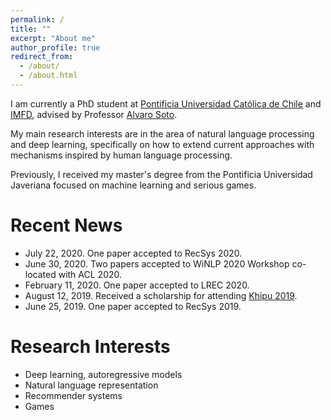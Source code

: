 ```yaml
---
permalink: /
title: ""
excerpt: "About me"
author_profile: true
redirect_from: 
  - /about/
  - /about.html
---
```


I am currently a PhD student at [Pontificia Universidad Católica de Chile](https://www.ing.uc.cl/en/programas-de-estudio/postgrado/doctorado-ciencias-la-ingenieria/) and [IMFD](https://imfd.cl/en/), advised by Professor [Alvaro Soto](https://asoto.ing.puc.cl/).

My main research interests are in the area of ​​natural language processing and deep learning, specifically on how to extend current approaches with mechanisms inspired by human language processing.

Previously, I received my master's degree from the Pontificia Universidad Javeriana focused on machine learning and serious games.

Recent News
======
* July 22, 2020. One paper accepted to RecSys 2020.
* June 30, 2020. Two papers accepted to WiNLP 2020 Workshop co-located with ACL 2020.
* February 11, 2020. One paper accepted to LREC 2020.
* August 12, 2019. Received a scholarship for attending [Khipu 2019](https://khipu.ai/).
* June 25, 2019. One paper accepted to RecSys 2019.

Research Interests
======
* Deep learning, autoregressive models
* Natural language representation
* Recommender systems
* Games